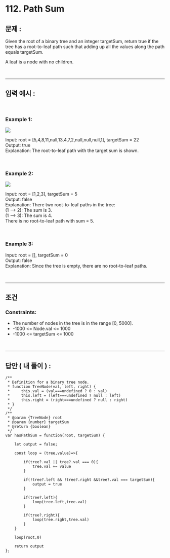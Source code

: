 # 112. Path Sum

## 문제 :

Given the root of a binary tree and an integer targetSum, return true if the tree has a root-to-leaf path such that adding up all the values along the path equals targetSum.

A leaf is a node with no children.

<br/>

---

## 입력 예시 :

<br/>

### Example 1:

<img src = 'https://assets.leetcode.com/uploads/2021/01/18/pathsum1.jpg'>

<br/>

Input: root = [5,4,8,11,null,13,4,7,2,null,null,null,1], targetSum = 22
<br/>
Output: true
<br/>
Explanation: The root-to-leaf path with the target sum is shown.

<br/>

### Example 2:

<img src = 'https://assets.leetcode.com/uploads/2021/01/18/pathsum2.jpg'>

<br/>

Input: root = [1,2,3], targetSum = 5
<br/>
Output: false
<br/>
Explanation: There two root-to-leaf paths in the tree:
<br/>
(1 --> 2): The sum is 3.
<br/>
(1 --> 3): The sum is 4.
<br/>
There is no root-to-leaf path with sum = 5.

<br/>

### Example 3:

Input: root = [], targetSum = 0
<br/>
Output: false
<br/>
Explanation: Since the tree is empty, there are no root-to-leaf paths.

<br/>

---

## 조건

### Constraints:

- The number of nodes in the tree is in the range [0, 5000].
- -1000 <= Node.val <= 1000
- -1000 <= targetSum <= 1000

<br/>

---

## 답안 ( 내 풀이 ) :

```
/**
 * Definition for a binary tree node.
 * function TreeNode(val, left, right) {
 *     this.val = (val===undefined ? 0 : val)
 *     this.left = (left===undefined ? null : left)
 *     this.right = (right===undefined ? null : right)
 * }
 */
/**
 * @param {TreeNode} root
 * @param {number} targetSum
 * @return {boolean}
 */
var hasPathSum = function(root, targetSum) {

    let output = false;

    const loop = (tree,value)=>{

        if(tree?.val || tree?.val === 0){
            tree.val += value
        }

        if(!tree?.left && !tree?.right &&tree?.val === targetSum){
            output = true
        }

        if(tree?.left){
            loop(tree.left,tree.val)
        }

        if(tree?.right){
            loop(tree.right,tree.val)
        }
    }

    loop(root,0)

    return output
};
```
